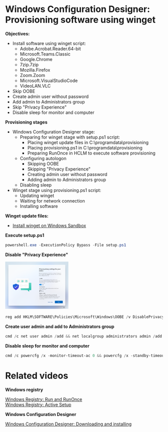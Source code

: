 # Windows Configuration Designer: Provisioning software using winget
<b>Objectives:</b>

* Install software using winget script:
    * Adobe.Acrobat.Reader.64-bit
    * Microsoft.Teams.Classic
    * Google.Chrome
    * 7zip.7zip
    * Mozilla.Firefox
    * Zoom.Zoom
    * Microsoft.VisualStudioCode
    * VideoLAN.VLC
* Skip OOBE
* Create admin user without password
* Add admin to Administrators group
* Skip "Privacy Experience"
* Disable sleep for monitor and computer

<b>Provisioning stages</b>

* Windows Configuration Designer stage:
    * Preparing for winget stage with setup.ps1 script:
        * Placing winget update files in C:\programdata\provisioning
        * Placing provisioning.ps1 in C:\programdata\provisioning
        * Preparing RunOnce in HCLM to execute software provisioning
    * Configuring autologon
        * Skipping OOBE
        * Skipping "Privacy Experience"
        * Creating admin user without password
        * Adding admin to Administrators group
    * Disabling sleep
* Winget stage using provisioning.ps1 script:
    * Updating winget
    * Waiting for network connection
    * Installing software

<b>Winget update files:</b>

* [Install winget on Windows Sandbox](https://learn.microsoft.com/en-us/windows/package-manager/winget/#install-winget-on-windows-sandbox) <br />

<b>Execute setup.ps1</b>

```powershell
powershell.exe -ExecutionPolicy Bypass -File setup.ps1
```

<b>Disable "Privacy Experience"</b>

<img src="img/privacySettings.png" width=40% height=40%>

```powershell
reg add HKLM\SOFTWARE\Policies\Microsoft\Windows\OOBE /v DisablePrivacyExperience /t REG_DWORD /d 1
```

<b>Create user admin and add to Administrators group </b>
```powershell
cmd /c net user admin /add && net localgroup administrators admin /add
```

<b>Disable sleep for monitor and computer</b>
```powershell
cmd /c powercfg /x -monitor-timeout-ac 0 && powercfg /x -standby-timeout-ac 0
```

# Related videos
<b>Windows registry</b>

[Windows Registry: Run and RunOnce](https://youtu.be/zgFzCq5uEPw) <br />
[Windows Registry: Active Setup](https://youtu.be/HrVJ7wdvfmo) <br />

<b>Windows Configuration Designer</b>

[Windows Configuration Designer: Downloading and installing](https://youtu.be/cSa12YaNMbU) <br />